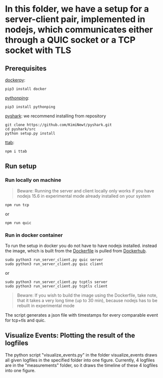 # In this folder, we have a setup for a server-client pair, implemented in nodejs, which communicates either through a QUIC socket or a TCP socket with TLS

## Prerequisites

[dockerpy](https://docker-py.readthedocs.io/en/stable/):

```[bash]
pip3 install docker
```

[pythonping](https://pypi.org/project/pythonping/):

```[bash]
pip3 install pythonping
```

[pyshark](https://github.com/KimiNewt/pyshark): we recommend installing from repository

```[bash]
git clone https://github.com/KimiNewt/pyshark.git
cd pyshark/src
python setup.py install
```

[ttab](https://www.npmjs.com/package/ttab):

```[bash]
npm i ttab
```

## Run setup

### Run locally on machine

> Beware: Running the server and client locally only works if you have nodejs 15.6 in experimental mode already installed on your system

```[bash]
npm run tcp 
```

or

```[bash]
npm run quic
```

### Run in docker container

To run the setup in docker you do not have to have nodejs installed. instead the image, which is built from the [Dockerfile](Dockerfile) is pulled from [Dockerhub](https://hub.docker.com/r/ws2018sacc/experimentalnodejs).

```[bash]
sudo python3 run_server_client.py quic server
sudo python3 run_server_client.py quic client
```

or

```[bash]
sudo python3 run_server_client.py tcptls server
sudo python3 run_server_client.py tcptls client
```

> Beware: If you wish to build the image using the Dockerfile, take note, that it takes a very long time (up to 30 min), because nodejs has to be rebuilt in experimental mode

The script generates a json file with timestamps for every comparable event for tcp+tls and quic.

## Visualize Events: Plotting the result of the logfiles
The python script "visualize_events.py" in the folder visualize_events draws all given logfiles in the specified folder into one figure.
Currently, 4 logfiles are in the "measurements" folder, so it draws the timeline of these 4 logfiles into one figure.
